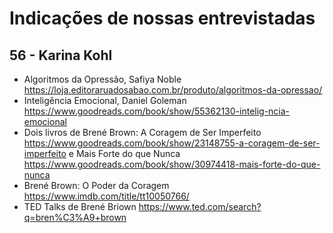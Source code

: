 # Indicações de nossas entrevistadas

## 56 - Karina Kohl

- Algoritmos da Opressão, Safiya Noble https://loja.editoraruadosabao.com.br/produto/algoritmos-da-opressao/
- Inteligência Emocional, Daniel Goleman https://www.goodreads.com/book/show/55362130-intelig-ncia-emocional
- Dois livros de Brené Brown: A Coragem de Ser Imperfeito https://www.goodreads.com/book/show/23148755-a-coragem-de-ser-imperfeito  e Mais Forte do que Nunca https://www.goodreads.com/book/show/30974418-mais-forte-do-que-nunca
- Brené Brown: O Poder da Coragem https://www.imdb.com/title/tt10050766/
- TED Talks de Brené Briown https://www.ted.com/search?q=bren%C3%A9+brown

